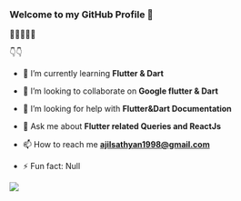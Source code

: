 ### Welcome to my GitHub Profile  👋


🌟🌟🌟🌟🌟

👇👇


- 🌱 I’m currently learning **Flutter & Dart**
- 👯 I’m looking to collaborate on **Google flutter & Dart**
- 🤔 I’m looking for help with **Flutter&Dart Documentation**
- 💬 Ask me about **Flutter related Queries and ReactJs**
- 📫 How to reach me **ajilsathyan1998@gmail.com** 


- ⚡ Fun fact: Null

<img src="https://github-readme-stats.vercel.app/api?username=AjilSathyan&&show_icons=true&title_color=ffffff&icon_color=bb2acf&text_color=daf7dc&bg_color=151515"/>
